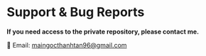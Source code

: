 # Support & Bug Reports ​

**If you need access to the private repository, please contact me.**

📧 Email: maingocthanhtan96@gmail.com

